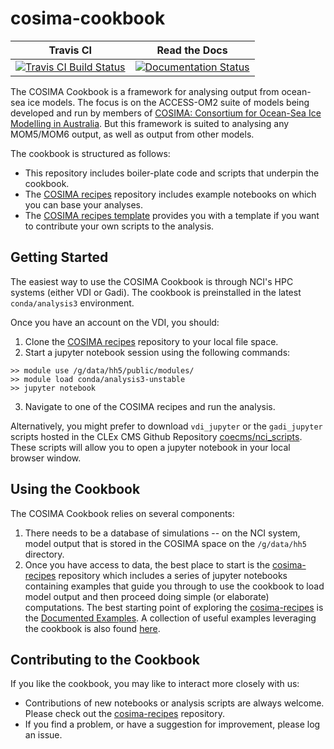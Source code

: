 # cosima-cookbook

| Travis CI | Read the Docs | 
|:---------:|:-------------:|
| [![Travis CI Build Status](https://travis-ci.org/COSIMA/cosima-cookbook.svg?branch=master)](https://travis-ci.org/COSIMA/cosima-cookbook) | [![Documentation Status](https://readthedocs.org/projects/cosima-cookbook/badge/?version=latest)](https://cosima-cookbook.readthedocs.org/en/latest) |


The COSIMA Cookbook is a framework for analysing output from ocean-sea ice models. The focus is on the ACCESS-OM2 suite of models being developed and run by members of [COSIMA: Consortium for Ocean-Sea Ice Modelling in Australia](http://cosima.org.au). But this framework is suited to analysing any MOM5/MOM6 output, as well as output from other models.

The cookbook is structured as follows:
 * This repository includes boiler-plate code and scripts that underpin the cookbook.
 * The [COSIMA recipes](https://github.com/COSIMA/cosima-recipes) repository includes example notebooks on which you can base your analyses.
 * The [COSIMA recipes template](https://github.com/COSIMA/cosima-recipes/blob/master/Tutorials/Template_For_Notebooks.ipynb) provides you with a template if you want to contribute your own scripts to the analysis.

## Getting Started
The easiest way to use the COSIMA Cookbook is through NCI's HPC systems (either VDI or Gadi). The cookbook is preinstalled in the latest `conda/analysis3` environment. 

Once you have an account on the VDI, you should:
 1. Clone the [COSIMA recipes](https://github.com/COSIMA/cosima-recipes) repository to your local file space.
 2. Start a jupyter notebook session using the following commands:
```
>> module use /g/data/hh5/public/modules/
>> module load conda/analysis3-unstable
>> jupyter notebook
```
 3. Navigate to one of the COSIMA recipes and run the analysis.
 
Alternatively, you might prefer to download `vdi_jupyter` or the `gadi_jupyter` scripts hosted in the CLEx CMS Github Repository [coecms/nci_scripts](https://github.com/coecms/nci_scripts). These scripts will allow you to open a jupyter notebook in your local browser window.

## Using the Cookbook
The COSIMA Cookbook relies on several components:
 1. There needs to be a database of simulations -- on the NCI system, model output that is stored in the COSIMA space on the `/g/data/hh5` directory.
 2. Once you have access to data, the best place to start is the [cosima-recipes](https://github.com/COSIMA/cosima-recipes) repository which includes a series of jupyter notebooks containing examples that guide you through to use the cookbook to load model output and then proceed doing simple (or elaborate) computations. The best starting point of exploring the [cosima-recipes](https://github.com/COSIMA/cosima-recipes) is the [Documented Examples](https://cosima-recipes.readthedocs.io/en/latest/documented_examples/index.html). A collection of useful examples leveraging the cookbook is also found [here](https://github.com/COSIMA/ACCESS-OM2-1-025-010deg-report/tree/master/figures). 

## Contributing to the Cookbook
If you like the cookbook, you may like to interact more closely with us:
 * Contributions of new notebooks or analysis scripts are always welcome. Please check out the [cosima-recipes](https://github.com/COSIMA/cosima-recipes) repository.
 * If you find a problem, or have a suggestion for improvement, please log an issue.